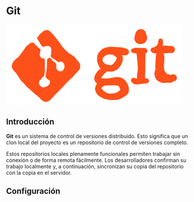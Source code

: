 # Git

![git](../../.vuepress/public/git.gif)
## Introducción

**Git** es un sistema de control de versiones distribuido. Esto significa que un clon local del proyecto es un repositorio de control de versiones completo. 

Estos repositorios locales plenamente funcionales permiten trabajar sin conexión o de forma remota fácilmente. 
Los desarrolladores confirman su trabajo localmente y, a continuación, sincronizan su copia del repositorio con la copia en el servidor.

## Configuración
